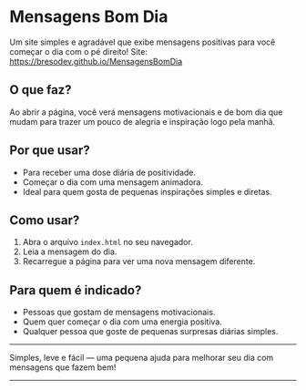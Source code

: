 # Mensagens Bom Dia

Um site simples e agradável que exibe mensagens positivas para você começar o dia com o pé direito!
Site: 
https://bresodev.github.io/MensagensBomDia

## O que faz?

Ao abrir a página, você verá mensagens motivacionais e de bom dia que mudam para trazer um pouco de alegria e inspiração logo pela manhã.

## Por que usar?

- Para receber uma dose diária de positividade.
- Começar o dia com uma mensagem animadora.
- Ideal para quem gosta de pequenas inspirações simples e diretas.

## Como usar?

1. Abra o arquivo `index.html` no seu navegador.
2. Leia a mensagem do dia.
3. Recarregue a página para ver uma nova mensagem diferente.

## Para quem é indicado?

- Pessoas que gostam de mensagens motivacionais.
- Quem quer começar o dia com uma energia positiva.
- Qualquer pessoa que goste de pequenas surpresas diárias simples.

---

Simples, leve e fácil — uma pequena ajuda para melhorar seu dia com mensagens que fazem bem!

---
